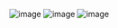 ![image](https://github.com/Jiyarathore/GFG_Questions/assets/96529109/8b0a7aab-2028-40cb-8366-a452dbef70a6)
![image](https://github.com/Jiyarathore/GFG_Questions/assets/96529109/259f3ce4-f6ec-4c7e-bd3c-9a88429baec5)
![image](https://github.com/Jiyarathore/GFG_Questions/assets/96529109/72d49117-385c-4161-97ee-411a7f671930)
